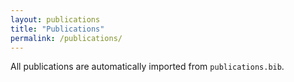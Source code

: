 ```yaml
---
layout: publications
title: "Publications"
permalink: /publications/
---
```


All publications are automatically imported from `publications.bib`.
